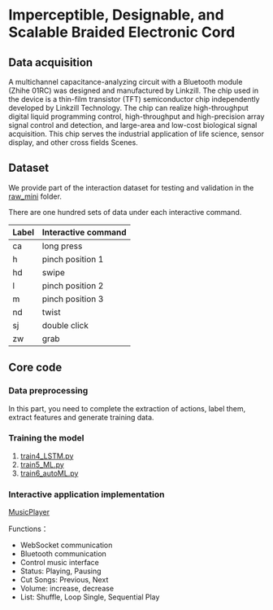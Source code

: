 # **Imperceptible, Designable, and Scalable** Braided Electronic Cord

## Data acquisition

A multichannel capacitance-analyzing circuit with a Bluetooth module (Zhihe 01RC) was designed and manufactured by Linkzill. The chip used in the device is a thin-film transistor (TFT) semiconductor chip independently developed by Linkzill Technology. The chip can realize high-throughput digital liquid programming control, high-throughput and high-precision array signal control and detection, and large-area and low-cost biological signal acquisition. This chip serves the industrial application of life science, sensor display, and other cross fields Scenes.

## Dataset

We provide part of the interaction dataset for testing and validation in the [raw_mini](https://github.com/fabricComputing/braidedElectronicCord/tree/main/raw_mini) folder.

There are one hundred sets of data under each interactive command.

| Label | Interactive command |
| ----- | ------------------- |
| ca    | long press          |
| h     | pinch position 1    |
| hd    | swipe               |
| l     | pinch position 2    |
| m     | pinch position 3    |
| nd    | twist               |
| sj    | double click        |
| zw    | grab                |

## Core code

### Data preprocessing

In this part, you need to complete the extraction of actions, label them, extract features and generate training data.

### Training the model

1. [train4_LSTM.py](https://github.com/fabricComputing/braidedElectronicCord/blob/main/code/train4_LSTM.py)
2. [train5_ML.py](https://github.com/fabricComputing/braidedElectronicCord/blob/main/code/train5_ML.py)
3. [train6_autoML.py](https://github.com/fabricComputing/braidedElectronicCord/blob/main/code/train6_autoML.py)

### Interactive application implementation 

[MusicPlayer](https://github.com/fabricComputing/braidedElectronicCord/tree/main/code/MusicPlayer)

Functions：

-   WebSocket communication
-   Bluetooth communication
-   Control music interface
  -   Status: Playing, Pausing
  -   Cut Songs: Previous, Next
  -   Volume: increase, decrease
  -   List: Shuffle, Loop Single, Sequential Play
